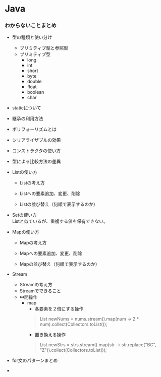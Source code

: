 # Java

### わからないことまとめ

- 型の種類と使い分け
  - プリミティブ型と参照型  
   - プリミティブ型  
     - long
     - int
     - short
     - byte
     - double
     - float
     - boolean
     - char
  
  
- staticについて

- 継承の利用方法

- ポリフォーリズムとは

- シリアライザブルの効果

- コンストラクタの使い方

- 型による比較方法の差異

- Listの使い方

  - Listの考え方

  - Listへの要素追加、変更、削除
  - Listの並び替え（何順で表示するのか）
- Setの使い方  
Listと似ているが、重複する値を保有できない。

- Mapの使い方

  - Mapの考え方

  - Mapへの要素追加、変更、削除
  - Mapの並び替え（何順で表示するのか）

- Stream

  - Streamの考え方
  - Streamでできること
  - 中間操作
    - map  
      - 各要素を２倍にする操作  
      > List<Integer> newNums = nums.stream().map(num -> 2 * num).collect(Collectors.toList());
      - 置き換える操作
      > List<String> newStrs = strs.stream().map(str -> str.replace("BC", "Z")).collect(Collectors.toList());

- for文のパターンまとめ
- 

